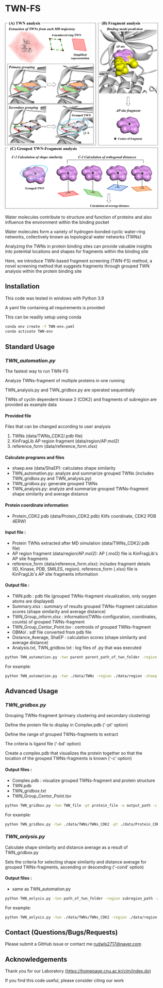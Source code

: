 # TWN-FS

![img.png](img.png)

Water molecules contribute to structure and function of proteins and also influence the environment within the binding pocket 

Water molecules form a variety of hydrogen-bonded cyclic water-ring networks, collectively known as topological water networks (TWNs) 

Analyzing the TWNs in protein binding sites can provide valuable insights into potential locations and shapes for fragments within the binding site 

Here, we introduce TWN-based fragment screening (TWN-FS) method, a novel screening method that suggests fragments through grouped TWN analysis within the protein binding site 

## Installation
This code was tested in windows with Python 3.9

A yaml file containing all requirements is provided

This can be readily setup using conda

```sh
conda env create -f TWN-env.yaml
conda activate TWN-env
```

## Standard Usage

### _TWN_automation.py_

The fastest way to run TWN-FS

Analyze TWNs-fragment of multiple proteins in one running

TWN_analysis.py and TWN_gridbox.py are operated sequentially

TWNs of cyclin dependent kinase 2 (CDK2) and fragments of subregion are provided as example data

#### Provided file

Files that can be changed according to user analysis
1. TWNs (data/TWNs_CDK2/.pdb file)
2. KinFragLib AP region fragment (data/region/AP.mol2)
3. reference_form (data/reference_form.xlsx)

#### Calculate programs and files
* shaep.exe (data/ShaEP): calculates shape similarity 
* TWN_automation.py: analyze and summarize grouped TWNs (includes TWN_gridbox.py and TWN_analysis.py)
* TWN_gridbox.py: generate grouped TWNs
* TWN_analysis.py: analyze and summarize grouped TWNs–fragment shape similarity and average distance

#### Protein coordinate information 
* Protein_CDK2.pdb (data/Protein_CDK2.pdb) Klifs coordinate, CDK2 PDB 4ERW)

#### Input file :
* Protein TWNs extracted after MD simulation (data/TWNs_CDK2/.pdb file)
* AP region fragment (data/region/AP.mol2): AP (.mol2) file is KinFragLib's AP site fragments
* reference_form (data/reference_form.xlsx): includes fragment details (ID, Kinase, PDB, SMILES, region). reference_form (.xlsx) file is KinFragLib's AP site fragments information

#### Output file :
* TWN.pdb : pdb file (grouped TWNs-fragment visualization, only oxygen atoms are displayed)
* Summary.xlsx : summary of results grouped TWNs-fragment calculation scores (shape similarity and average distance)
* TWN_Group_inform.xlsx : information(TWNs-configuration, coordinates, counts) of grouped TWNs-fragment
* TWN_Group_Centor_Point.tsv : centroids of grouped TWNs-fragment
* OBMol : sdf file converted from pdb file
* Distance_Average, ShaEP : calculation scores (shape similarity and average distance)
* Analysis.txt, TWN_gridbox.txt : log files of .py that was executed

```sh
python TWN_automation.py -twn parent parent_path_of_twn_folder -region subregion_path -shaep shaep_path -ref reference_file -out output_path 
```

For example:

```sh
python TWN_automation.py -twn ./data/TWNs -region ./data/region -shaep ./data/ShaEP/shaep.exe -ref ./data/reference_form.xlsx -out ./data/output
```

## Advanced Usage

### _TWN_gridbox.py_

Grouping TWNs-fragment (primary clustering and secondary clustering)

Define the protein file to display in Complex.pdb ('-pt' option)

Define the range of grouped TWNs-fragments to extract

The criteria is ligand file ('-bd' option)

Create a complex.pdb that visualizes the protein together so that the location of the grouped TWNs-fragments is known ('-c' option)

#### Output files :
* Complex.pdb : visualize grouped TWNs-fragment and protein structure
* TWN.pdb
* TWN_gridbox.txt
* TWN_Group_Centor_Point.tsv


```sh
python TWN_gridbox.py -twn TWN_file -pt protein_file -o output_path -c complex 
```

For example:


```sh
python TWN_gridbox.py -twn ./data/TWNs/TWNs_CDK2 -pt ./data/Protein_CDK2.pdb -o ./data/output -c 
```

### _TWN_anlysis.py_

Calculate shape similarity and distance average as a result of TWN_gridbox.py

Sets the criteria for selecting shape similarity and distance average for grouped TWNs-fragments, ascending or descending ('-cond' option)

#### Output files :
* same as TWN_automation.py

```sh
python TWN_anlysis.py -twn path_of_twn_folder -region subregion_path -shaep shaep_path -ref reference_file -out output_path -cond set_condition_of_extract_values
```

For example:

```sh
python TWN_anlysis.py -twn ./data/TWNs/TWNs_CDK2 -region ./data/region -shaep ./data/ShaEP/shaep.exe -ref ./data/reference_form.xlsx -out ./data/output -cond True
```


## Contact (Questions/Bugs/Requests)
Please submit a GitHub issue or contact me [rudwls2717@naver.com](rudwls2717@naver.com)

## Acknowledgements
Thank you for our Laboratory [(https://homepage.cnu.ac.kr/cim/index.do)](https://homepage.cnu.ac.kr/cim/index.do)

If you find this code useful, please consider citing our work
